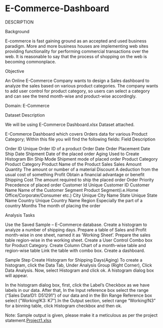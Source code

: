 # E-Commerce-Dashboard
DESCRIPTION

Background

E-commerce is fast gaining ground as an accepted and used business paradigm. More and more business houses are implementing web sites providing functionality for performing commercial transactions over the web. It is reasonable to say that the process of shopping on the web is becoming commonplace.

Objective

An Online E-Commerce Company wants to design a Sales dashboard to analyze the sales based on various product categories. The company wants to add user control for product category, so users can select a category and can see the trend month-wise and product-wise accordingly.

Domain: E-Commerce

Dataset Description

We will be using E-Commerce Dashboard.xlsx Dataset attached.

E-Commerce Dashboard which covers Orders data for various Product Category; Within this file you will find the following fields:
Field Description

Order ID Unique Order ID of a product Order Date Order Placement Date Ship Date Shipment Date of the placed order Aging Used to Create Histogram Bin Ship Mode Shipment mode of placed order Product Category Product Category Product Name of the Product Sales Sales Amount Quantity The amount or number of a material Discount A deduction from the usual cost of something Profit Obtain a financial advantage or benefit Shipping Cost The amount required to ship the placed order Order Priority Precedence of placed order Customer Id Unique Customer ID Customer Name Name of the Customer Segment Product Segment(i.e.Home Office/Corporate/Consumer etc.) City Unique City Name State Unique State Name Country Unique Country Name Region Especially the part of a country Months The month of placing the order

Analysis Tasks

Use the Saved Sample – E-Commerce database.
Create a histogram to analyze a number of shipping days. Prepare a table of Sales and Profit month-wise in one sheet, named it as ‘Working Sheet’.
Prepare the sales table region-wise in the working sheet.
Create a User Control Combo box for Product Category. Create Column Chart of a month-wise table and region-wise table Link the table with combo box.
Create a dashboard.

Sample Step Create Histogram for Shipping Days(Aging) To create a histogram, click the Data Tab, Under Analysis Group (Right Corner), Click Data Analysis. Now, select Histogram and click ok. A histogram dialog box will appear.

In the histogram dialog box, first, click the Label’s Checkbox as we have labels in our data. After that, In the Input reference box select the range (“Sales Data!D1: D51291”) of our data and in the Bin Range Reference box select (“Working!K3: K7”).In the Output section, select range “Working!N3” for a binning table, click Histogram checkbox and then ok.

Note: Sample output is given, please make it a meticulous as per the project statement.[Project1.xlsx](https://github.com/ManasiP1596/E-Commerce-Dashboard/files/8756023/Project1.xlsx)
